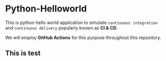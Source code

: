 # Python-Helloworld

This is python hello world application to simulate ```continuous integration``` and 
```continuous delivery``` popularly known as **CI & CD.**

We will employ **GitHub Actions** for this purpose throughout this repository.

## This is test

